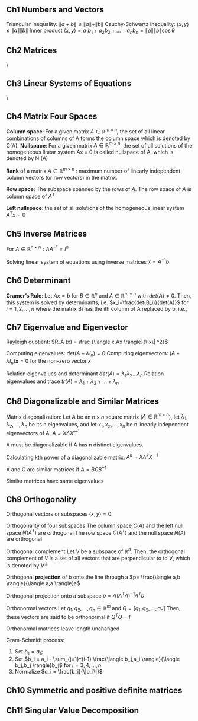 ## Ch1 Numbers and Vectors
Triangular inequality:
$\|a+b\| ≤ \|a\|+\|b\|$
Cauchy-Schwartz inequality:
$\langle x,y \rangle ≤ \|a\| \|b\|$
Inner product
$\langle x,y \rangle = a_1b_1 + a_2b_2 +. . . + a_nb_n = \|a\|\|b\|\cos \theta$

## Ch2 Matrices
\\
## Ch3 Linear Systems of Equations
\\
## Ch4 Matrix Four Spaces
**Column space**: For a given matrix $A \in \mathbb{R}^{m\times n}$, the set of all linear combinations of columns of A forms the column space which is denoted by C(A).
**Nullspace**: For a given matrix $A \in \mathbb{R}^{m\times n}$, the set of all solutions of the homogeneous linear system Ax = 0 is called nullspace of A, which is denoted by N (A)

**Rank** of a matrix $A \in \mathbb{R}^{m\times n}$ : maximum number of linearly independent column vectors (or row vectors) in the matrix.

**Row space**: The subspace spanned by the rows of $A$. The row space of $A$ is column space of $A^T$

**Left nullspace**: the set of all solutions of the homogeneous linear system $A^T x = 0$

## Ch5 Inverse Matrices
For $A \in \mathbb{R}^{n\times n}:  AA^{-1}=I^n$

Solving linear system of equations using inverse matrices
$x = A^{-1}b$

## Ch6 Determinant
**Cramer’s Rule**:
Let $Ax= b$ for $B \in \mathbb{R}^{n}$ and $A \in \mathbb{R}^{m\times n}$ with $det(A) ≠ 0$. Then, this system is solved by determinants, i.e.
$x_i=\frac{det(B_i)}{det(A)}$ for $i = 1,2,...,n$
where the matrix Bi has the ith column of A replaced by b, i.e.,

## Ch7 Eigenvalue and Eigenvector
Rayleigh quotient:
$R_A (x) = \frac {\langle x,Ax \rangle}{\|x\| ^2}$

Computing eigenvalues:
$det(A - \lambda I_n) = 0$
Computing eigenvectors:
$(A - \lambda I_n) \mathbf{x} = 0 \text{ for the non-zero vector } x$

Relation eigenvalues and determinant
$det(A) = \lambda _1  \lambda _2 ...  \lambda _n$
Relation eigenvalues and trace
$tr(A) = \lambda _1 + \lambda _2 + ... + \lambda _n$
## Ch8 Diagonalizable and Similar Matrices
Matrix diagonalization:
Let $A$ be an $n \times n$ square matrix ($A \in \mathbb{R}^{m\times n}$), let $\lambda _1,  \lambda _2, ...,  \lambda _n$ be its n eigenvalues, and let $x_1, x_2, . . . , x_n$ be n linearly independent eigenvectors of A.
$A = X \Lambda X^{—1}$

A must be diagonalizable if A has n distinct eigenvalues.

Calculating kth power of a diagonalizable matrix:
$A^k = X \Lambda ^k X^{—1}$

A and C are similar matrices if $A = BCB^{-1}$

Similar matrices have same eigenvalues
## Ch9 Orthogonality
Orthogonal vectors or subspaces
$\langle x,y \rangle = 0$

Orthogonality of four subspaces
The column space $C(A)$ and the left null space $N (A^T)$ are orthogonal
The row space $C(A^T )$ and the null space $N (A)$ are orthogonal

Orthogonal complement
Let $V$ be a subspace of $\mathbb{R}^n$. Then, the orthogonal complement of $V$ is a set of all vectors that are perpendicular to to $V$, which is denoted by $V^{\bot}$

Orthogonal **projection** of b onto the line through a
$p= \frac{\langle a,b \rangle}{\langle a,a \rangle}a$

Orthogonal projection onto a subspace
$p= A(A^TA)^{-1}A^T b$

Orthonormal vectors
Let $q_1, q_2, . . . , q_n \in \mathbb{R}^m$ and $Q = [ q_1, q_2, . . . , q_n ]$ Then, these vectors are said to be orthonormal if $Q^T Q= I$

Orthonormal matrices leave length unchanged

Gram-Schmidt process:
1) Set $b_1 = a_1$;
2) Set $b_i = a_i - \sum_{j=1}^{i-1} \frac{\langle b_j,a_i \rangle}{\langle b_j,b_j \rangle}b_j$ for $i = 3,4,...,n$
3) Normalize $q_i = \frac{b_i}{\|b_i\|}$

## Ch10 Symmetric and positive definite matrices

## Ch11 Singular Value Decomposition